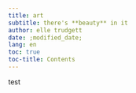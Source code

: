 ```yaml
---
title: art
subtitle: there's **beauty** in it
author: elle trudgett
date: ;modified_date;
lang: en
toc: true
toc-title: Contents
---
```


test